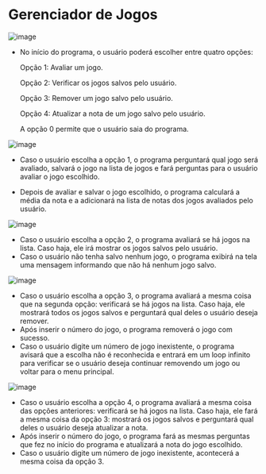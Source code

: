 <h1>Gerenciador de Jogos</h1>

![image](https://github.com/user-attachments/assets/cf120bf3-289f-459e-9027-10325f6819a2)

* No início do programa, o usuário poderá escolher entre quatro opções:

  Opção 1: Avaliar um jogo.

  Opção 2: Verificar os jogos salvos pelo usuário.

  Opção 3: Remover um jogo salvo pelo usuário.

  Opção 4: Atualizar a nota de um jogo salvo pelo usuário.

  A opção 0 permite que o usuário saia do programa.

![image](https://github.com/user-attachments/assets/0652aeac-5415-46e0-b763-022cc6b52bf3)

* Caso o usuário escolha a opção 1, o programa perguntará qual jogo será avaliado, salvará o jogo na lista de jogos e fará perguntas para o usuário avaliar o jogo escolhido.

* Depois de avaliar e salvar o jogo escolhido, o programa calculará a média da nota e a adicionará na lista de notas dos jogos avaliados pelo usuário.

![image](https://github.com/user-attachments/assets/69499a60-a89e-4f0f-afde-814d90726ac2)

* Caso o usuário escolha a opção 2, o programa avaliará se há jogos na lista. Caso haja, ele irá mostrar os jogos salvos pelo usuário.
* Caso o usuário não tenha salvo nenhum jogo, o programa exibirá na tela uma mensagem informando que não há nenhum jogo salvo.

![image](https://github.com/user-attachments/assets/39ce2e5d-209f-4500-a82f-4974514622c6)

* Caso o usuário escolha a opção 3, o programa avaliará a mesma coisa que na segunda opção: verificará se há jogos na lista. Caso haja, ele mostrará todos os jogos salvos e perguntará qual deles o usuário deseja remover.
* Após inserir o número do jogo, o programa removerá o jogo com sucesso.
* Caso o usuário digite um número de jogo inexistente, o programa avisará que a escolha não é reconhecida e entrará em um loop infinito para verificar se o usuário deseja continuar removendo um jogo ou voltar para o menu principal.


![image](https://github.com/user-attachments/assets/ed09cfd0-8dab-4568-afbb-4dd7004a4466)

* Caso o usuário escolha a opção 4, o programa avaliará a mesma coisa das opções anteriores: verificará se há jogos na lista. Caso haja, ele fará a mesma coisa da opção 3: mostrará os jogos salvos e perguntará qual deles o usuário deseja atualizar a nota.
* Após inserir o número do jogo, o programa fará as mesmas perguntas que fez no início do programa e atualizará a nota do jogo escolhido.
* Caso o usuário digite um número de jogo inexistente, acontecerá a mesma coisa da opção 3.
